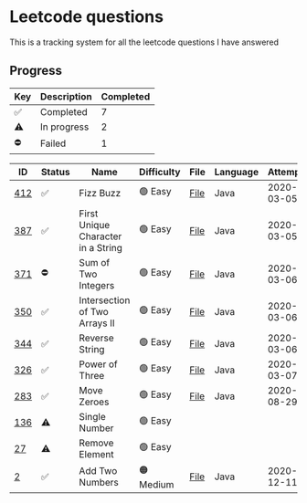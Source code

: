 # Leetcode questions

This is a tracking system for all the leetcode questions I have answered

## Progress

| Key | Description | Completed |
| --- | --- | --- |
| ✅ | Completed | 7 |
| ⚠️ | In progress | 2 |
| ⛔️ | Failed | 1 |

| ID | Status | Name | Difficulty | File | Language | Attempted | Completed |
| --- | --- | --- | --- | --- | --- | --- | --- |
| [412](https://leetcode.com/problems/fizz-buzz/) |  ✅ | Fizz Buzz | 🟢 Easy | [File](easy/fizzbuzz.java) | Java | 2020-03-05 | 2020-03-05 |
| [387](https://leetcode.com/problems/first-unique-character-in-a-string/) |  ✅ |First Unique Character in a String | 🟢 Easy | [File](easy/firstUniqueCharInString.java) | Java | 2020-03-05 | 2020-03-05 |
| [371](https://leetcode.com/problems/sum-of-two-integers/) | ⛔️ | Sum of Two Integers | 🟢 Easy | [File](easy/SumOfTwoIntegers.java) | Java | 2020-03-06 | |
| [350](https://leetcode.com/problems/intersection-of-two-arrays-ii/) | ✅ | Intersection of Two Arrays II | 🟢 Easy | [File](easy/IntersectionOfArraysII.java) | Java | 2020-03-06 | 2020-03-06 |
| [344](https://leetcode.com/problems/reverse-string/) | ✅ | Reverse String | 🟢 Easy | [File](easy/ReverseString.java) | Java | 2020-03-06 | 2020-03-06 |
| [326](https://leetcode.com/problems/power-of-three/) | ✅ | Power of Three | 🟢 Easy | [File](easy/PowerOfThree.java) | Java | 2020-03-07 | 2020-03-07 |
| [283](https://leetcode.com/problems/move-zeroes/) | ✅ | Move Zeroes | 🟢 Easy | [File](easy/MoveZeroes.java) | Java | 2020-08-29 | 2020-08-29 |
| [136](https://leetcode.com/problems/single-number/) | ⚠️ | Single Number | 🟢 Easy | | | | |
| [27](https://leetcode.com/problems/remove-element/) | ⚠️ | Remove Element | 🟢 Easy | | | | |
| [2](https://leetcode.com/problems/add-two-numbers/) | ✅ | Add Two Numbers | 🟠 Medium | [File](medium/addTwoNumbers/AddTwoNumbers.java) | Java | 2020-12-11 | 2020-12-11 |
